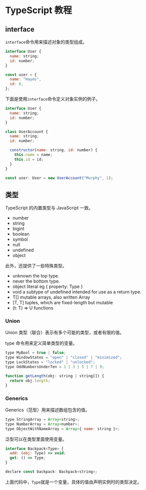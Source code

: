 # TypeScript 教程

## interface

`interface`命令用来描述对象的类型组成。

```javascript
interface User {
  name: string;
  id: number;
}

const user = {
  name: "Hayes",
  id: 0,
};
```

下面是使用`interface`命令定义对象实例的例子。

```javascript
interface User {
  name: string;
  id: number;
}

class UserAccount {
  name: string;
  id: number;

  constructor(name: string, id: number) {
    this.name = name;
    this.id = id;
  }
}

const user: User = new UserAccount("Murphy", 1);
```

## 类型

TypeScript 的内置类型与 JavaScript 一致。

- number
- string
- bigint
- boolean
- symbol
- null
- undefined
- object

此外，还提供了一些特殊类型。

- unknown	the top type.
- never	the bottom type.
- object literal	eg { property: Type }
- void	a subtype of undefined intended for use as a return type.
- T[]	mutable arrays, also written Array<T>
- [T, T]	tuples, which are fixed-length but mutable
- (t: T) => U	functions

### Union

Union 类型（联合）表示有多个可能的类型，或者有限的值。

type 命令用来定义简单类型的变量。

```javascript
type MyBool = true | false;
type WindowStates = "open" | "closed" | "minimized";
type LockStates = "locked" | "unlocked";
type OddNumbersUnderTen = 1 | 3 | 5 | 7 | 9;

function getLength(obj: string | string[]) {
  return obj.length;
}
```

### Generics

Generics（范型）用来描述数组包含的值。

```javascript
type StringArray = Array<string>;
type NumberArray = Array<number>;
type ObjectWithNameArray = Array<{ name: string }>;
```

泛型可以在类型里面使用变量。

```javascript
interface Backpack<Type> {
  add: (obj: Type) => void;
  get: () => Type;
}

declare const backpack: Backpack<string>;
```

上面代码中，`Type`就是一个变量，具体的值由声明实例时的类型决定。
